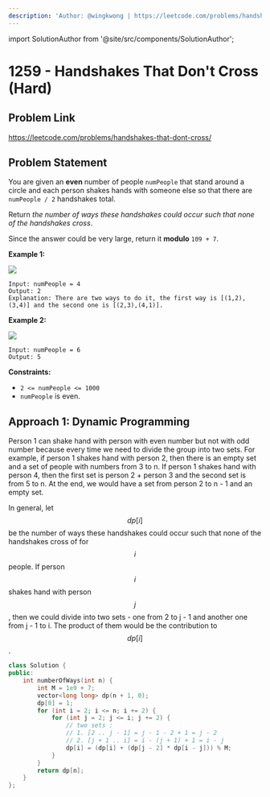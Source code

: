 ```yaml
---
description: 'Author: @wingkwong | https://leetcode.com/problems/handshakes-that-dont-cross/'
---
```


import SolutionAuthor from '@site/src/components/SolutionAuthor';

# 1259 - Handshakes That Don't Cross (Hard)

## Problem Link

https://leetcode.com/problems/handshakes-that-dont-cross/

## Problem Statement

You are given an **even** number of people `numPeople` that stand around a circle and each person shakes hands with someone else so that there are `numPeople / 2` handshakes total.

Return _the number of ways these handshakes could occur such that none of the handshakes cross_.

Since the answer could be very large, return it **modulo** `109 + 7`.

**Example 1:**

![](https://assets.leetcode.com/uploads/2019/07/11/5125\_example\_2.png)

```
Input: numPeople = 4
Output: 2
Explanation: There are two ways to do it, the first way is [(1,2),(3,4)] and the second one is [(2,3),(4,1)].
```

**Example 2:**

![](https://assets.leetcode.com/uploads/2019/07/11/5125\_example\_3.png)

```
Input: numPeople = 6
Output: 5
```

**Constraints:**

* `2 <= numPeople <= 1000`
* `numPeople` is even.

## Approach 1: Dynamic Programming

Person 1 can shake hand with person with even number but not with odd number because every time we need to divide the group into two sets. For example, if person 1 shakes hand with person 2, then there is an empty set and a set of people with numbers from 3 to n. If person 1 shakes hand with person 4, then the first set is person 2 + person 3 and the second set is from 5 to n. At the end, we would have a set from person 2 to n - 1 and an empty set.

In general, let $$dp[i]$$ be the number of ways these handshakes could occur such that none of the handshakes cross of for $$i$$ people. If person $$i$$ shakes hand with person $$j$$, then we could divide into two sets - one from 2 to j - 1 and another one from j - 1 to i. The product of them would be the contribution to $$dp[i]$$.

<SolutionAuthor name="@wingkwong"/>

```cpp
class Solution {
public:
    int numberOfWays(int n) {
        int M = 1e9 + 7;
        vector<long long> dp(n + 1, 0);
        dp[0] = 1;
        for (int i = 2; i <= n; i += 2) {
            for (int j = 2; j <= i; j += 2) {
                // two sets : 
                // 1. [2 .. j - 1] = j - 1 - 2 + 1 = j - 2
                // 2. [j + 1 .. i] = i - (j + 1) + 1 = i - j
                dp[i] = (dp[i] + (dp[j - 2] * dp[i - j])) % M;
            }
        }
        return dp[n];
    }
};
```
